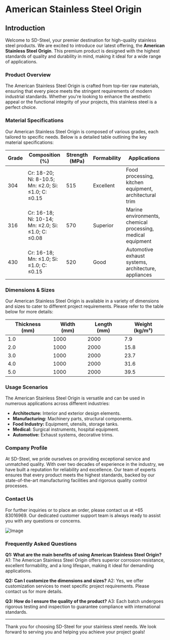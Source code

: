# American Stainless Steel Origin

## Introduction
Welcome to SD-Steel, your premier destination for high-quality stainless steel products. We are excited to introduce our latest offering, the **American Stainless Steel Origin**. This premium product is designed with the highest standards of quality and durability in mind, making it ideal for a wide range of applications.

### Product Overview
The American Stainless Steel Origin is crafted from top-tier raw materials, ensuring that every piece meets the stringent requirements of modern industrial standards. Whether you're looking to enhance the aesthetic appeal or the functional integrity of your projects, this stainless steel is a perfect choice.

### Material Specifications
Our American Stainless Steel Origin is composed of various grades, each tailored to specific needs. Below is a detailed table outlining the key material specifications:

| Grade | Composition (%) | Strength (MPa) | Formability | Applications |
|-------|-----------------|----------------|-------------|--------------|
| 304    | Cr: 18-20; Ni: 8-10.5; Mn: ≤2.0; Si: ≤1.0; C: ≤0.15 | 515 | Excellent | Food processing, kitchen equipment, architectural trim |
| 316    | Cr: 16-18; Ni: 10-14; Mn: ≤2.0; Si: ≤1.0; C: ≤0.08 | 570 | Superior | Marine environments, chemical processing, medical equipment |
| 430    | Cr: 16-18; Mn: ≤1.0; Si: ≤1.0; C: ≤0.15 | 520 | Good | Automotive exhaust systems, architecture, appliances |

### Dimensions & Sizes
Our American Stainless Steel Origin is available in a variety of dimensions and sizes to cater to different project requirements. Please refer to the table below for more details:

| Thickness (mm) | Width (mm) | Length (mm) | Weight (kg/m²) |
|----------------|------------|-------------|----------------|
| 1.0            | 1000       | 2000        | 7.9             |
| 2.0            | 1000       | 2000        | 15.8            |
| 3.0            | 1000       | 2000        | 23.7            |
| 4.0            | 1000       | 2000        | 31.6            |
| 5.0            | 1000       | 2000        | 39.5            |

### Usage Scenarios
The American Stainless Steel Origin is versatile and can be used in numerous applications across different industries:

- **Architecture:** Interior and exterior design elements.
- **Manufacturing:** Machinery parts, structural components.
- **Food Industry:** Equipment, utensils, storage tanks.
- **Medical:** Surgical instruments, hospital equipment.
- **Automotive:** Exhaust systems, decorative trims.

### Company Profile
At SD-Steel, we pride ourselves on providing exceptional service and unmatched quality. With over two decades of experience in the industry, we have built a reputation for reliability and excellence. Our team of experts ensures that every product meets the highest standards, backed by our state-of-the-art manufacturing facilities and rigorous quality control processes.

### Contact Us
For further inquiries or to place an order, please contact us at +65 83016969. Our dedicated customer support team is always ready to assist you with any questions or concerns.

![Image](https://github.com/user-attachments/assets/2567258e-e124-4816-932d-1809bd27ef0b)

### Frequently Asked Questions
**Q1: What are the main benefits of using American Stainless Steel Origin?**
A1: The American Stainless Steel Origin offers superior corrosion resistance, excellent formability, and a long lifespan, making it ideal for demanding applications.

**Q2: Can I customize the dimensions and sizes?**
A2: Yes, we offer customization services to meet specific project requirements. Please contact us for more details.

**Q3: How do I ensure the quality of the product?**
A3: Each batch undergoes rigorous testing and inspection to guarantee compliance with international standards.

---

Thank you for choosing SD-Steel for your stainless steel needs. We look forward to serving you and helping you achieve your project goals!